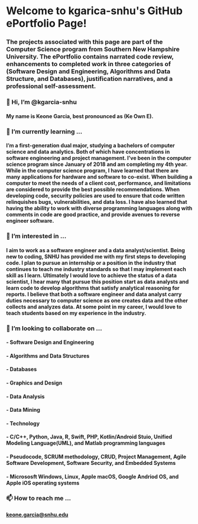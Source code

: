 # Welcome to kgarica-snhu's GitHub ePortfolio Page!

### The projects associated with this page are part of the Computer Science program from Southern New Hampshire University. The ePortfolio contains narrated code review, enhancements to completed work in three categories of (Software Design and Engineering, Algorithms and Data Structure, and Databases), justification narratives, and a professional self-assessment.

### 👋 Hi, I’m @kgarcia-snhu
#### My name is Keone Garcia, best pronounced as (Ke Own E). 


### 🌱 I’m currently learning ...
#### I’m a first-generation dual major, studying a bachelors of computer science and data analytics. Both of which have concentrations in software engineering and project management. I’ve been in the computer science program since January of 2018 and am completing my 4th year. While in the computer science program, I have learned that there are many applications for hardware and software to co-exist. When building a computer to meet the needs of a client cost, performance, and limitations are considered to provide the best possible recommendations. When developing code, security policies are used to ensure that code written relinquishes bugs, vulnerabilities, and data loss. I have also learned that having the ability to work with diverse programming languages along with comments in code are good practice, and provide avenues to reverse engineer software.


### 👀 I’m interested in ...
#### I aim to work as a software engineer and a data analyst/scientist. Being new to coding, SNHU has provided me with my first steps to developing code. I plan to pursue an internship or a position in the industry that continues to teach me industry standards so that I may implement each skill as I learn. Ultimately I would love to achieve the status of a data scientist, I hear many that pursue this position start as data analysts and learn code to develop algorithms that satisfy analytical reasoning for reports. I believe that both a software engineer and data analyst carry duties necessary to computer science as one creates data and the other collects and analyzes data. At some point in my career, I would love to teach students based on my experience in the industry.


### 💞️ I’m looking to collaborate on ...
#### - Software Design and Engineering
#### - Algorithms and Data Structures
#### - Databases
#### - Graphics and Design
#### - Data Analysis
#### - Data Mining
#### - Technology
#### - C/C++, Python, Java, R, Swift, PHP, Kotlin/Android Stuio, Unified Modeling Language(UML), and Matlab programming languages
#### - Pseudocode, SCRUM methodology, CRUD, Project Management, Agile Software Development, Software Security, and Embedded Systems
#### - Micrososft Windows, Linux, Apple macOS, Google Andriod OS, and Apple iOS operating systems


### 📫 How to reach me ...
#### keone.garcia@snhu.edu
